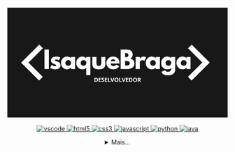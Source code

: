 [![banner](./banner.png)](https://github.com/isaquebraga)

  <p align="center">
   <a href="https://code.visualstudio.com/">
      <img src="https://cdn.jsdelivr.net/gh/devicons/devicon/icons/vscode/vscode-original.svg" alt="vscode" width="40" height="40"/>
   </a>
   <a href="https://developer.mozilla.org/pt-BR/docs/Web/HTML">
      <img src="https://cdn.jsdelivr.net/gh/devicons/devicon/icons/html5/html5-plain.svg" alt="html5" width="40" height="40"/>
   </a>
   <a href="https://developer.mozilla.org/pt-BR/docs/Web/CSS">
      <img src="https://cdn.jsdelivr.net/gh/devicons/devicon/icons/css3/css3-plain.svg" alt="css3" width="40" height="40"/>
   </a>
   <a href="https://developer.mozilla.org/en-US/docs/Web/JavaScript">
      <img src="https://cdn.jsdelivr.net/gh/devicons/devicon/icons/javascript/javascript-original.svg" alt="javascript" width="40" height="40"/>
   </a>
   <a href="https://www.python.org/">
      <img src="https://cdn.jsdelivr.net/gh/devicons/devicon/icons/python/python-original.svg" alt="python" width="40" height="40"/>
   </a>
   <a href="https://www.java.com/">
      <img src="https://cdn.jsdelivr.net/gh/devicons/devicon/icons/java/java-original.svg" alt="java" width="40" height="40"/>
   </a>
</p>

<details>
<summary align="center">Mais...</summary>
 
 <img align="right" alt="isaque-pic" height="150" style="border-radius:50px;" src="https://raw.githubusercontent.com/MicaelliMedeiros/micaellimedeiros/master/image/computer-illustration.png">

 ## Olá! Eu sou o Isaque. | Hi! I am Isaque.

 📝 Atualmente estudando Java e outras linguagens voltadas a web. | Currently studying Java and other web languages.

 💻 A procura de um estágio. | Looking for an internship.

 📫 Contate-me no email: isaquesouzabraga@gmail.com | Contact me by email: isaquesouzabraga@gmail.com

 ##

 <div align="center">
   <a href="https://github.com/isaquebraga">
   <img height="180em" src="https://github-readme-stats.vercel.app/api?username=isaquebraga&show_icons=true&include_all_commits=true&count_private=true&theme=darcula"/>
   <img height="180em" src="https://github-readme-stats.vercel.app/api/top-langs/?username=isaquebraga&layout=compact&langs_count=7&theme=darcula "/>
 </div>

   ##

 <div align="center"> 
   <a href="https://instagram.com/_isaquebraga" target="_new"><img src="https://img.shields.io/badge/-Instagram-%23E4405F?style=for-the-badge&logo=instagram&logoColor=white" target="_blank"></a>
   <a href="https://wa.me/5582982040117" target="_new"><img src="https://img.shields.io/badge/WhatsApp-25D366?style=for-the-badge&logo=whatsapp&logoColor=white" target="_blank"></a>
  </a>
   <a href="https://www.linkedin.com/in/isaque-braga/" target="_new"><img src="https://img.shields.io/badge/-LinkedIn-%230077B5?style=for-the-badge&logo=linkedin&logoColor=white" target="_blank"></a> 

   ![Snake animation](https://github.com/isaquebraga/isaquebraga/blob/output/github-contribution-grid-snake.svg)

 </div>
</details>
